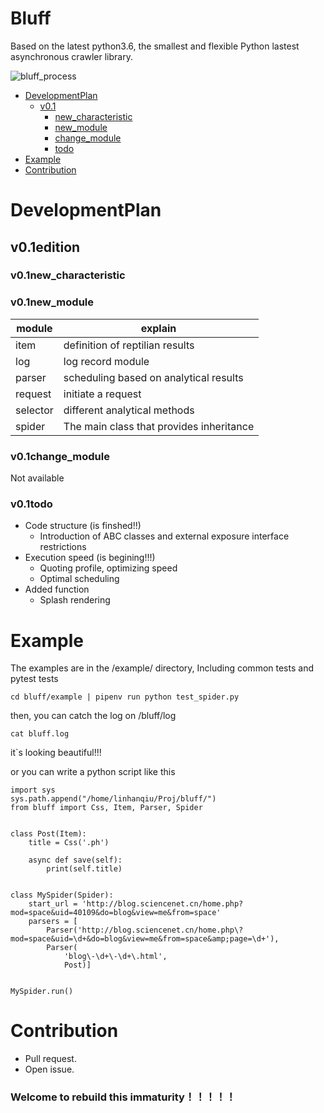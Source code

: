 # Bluff

Based on the latest python3.6, the smallest and flexible Python lastest asynchronous crawler library.

![bluff_process](https://github.com/BlingBlingdevelopers/bluff/blob/master/static/bluff_process.png)

- [DevelopmentPlan](#DevelopmentPlan)
    - [v0.1](#v0.1edition)
      - [new_characteristic](#v0.new_characteristic)
      - [new_module](#v0.1new_module)
      - [change_module](#v0.1change_module)
      - [todo](#v0.1todo)
- [Example](#Example)
- [Contribution](#Contribution)

# DevelopmentPlan

## v0.1edition

### v0.1new_characteristic

### v0.1new_module

| module  | explain |
| --- | ---- |
| item |  definition of reptilian results | 
| log  |  log record module |
| parser |  scheduling based on analytical results |
| request |  initiate a request  |
| selector | different analytical methods   |
| spider |  The main class that provides inheritance  |
    
### v0.1change_module

Not available

### v0.1todo
-  Code structure (is finshed!!)
    -  Introduction of ABC classes and external exposure interface restrictions 
-  Execution speed (is begining!!!)
    -  Quoting profile, optimizing speed 
    -  Optimal scheduling 
-   Added function 
    -  Splash rendering
# Example

The examples are in the /example/ directory, Including common tests and pytest tests 

`cd bluff/example | pipenv run python test_spider.py` 

then, you can catch the log on /bluff/log

`cat bluff.log`

it`s looking beautiful!!!

or you can write a python script like this

```angular2html
import sys
sys.path.append("/home/linhanqiu/Proj/bluff/")
from bluff import Css, Item, Parser, Spider


class Post(Item):
    title = Css('.ph')

    async def save(self):
        print(self.title)


class MySpider(Spider):
    start_url = 'http://blog.sciencenet.cn/home.php?mod=space&uid=40109&do=blog&view=me&from=space'
    parsers = [
        Parser('http://blog.sciencenet.cn/home.php\?mod=space&uid=\d+&do=blog&view=me&from=space&amp;page=\d+'),
        Parser(
            'blog\-\d+\-\d+\.html',
            Post)]


MySpider.run()
```

# Contribution
- Pull request.
- Open issue.

### Welcome to rebuild this immaturity！！！！！
